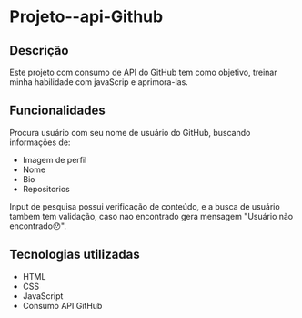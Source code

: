 # Projeto--api-Github

## Descrição 
Este projeto com consumo de API do GitHub tem como objetivo, treinar minha habilidade com javaScrip e aprimora-las.

## Funcionalidades
Procura usuário com seu nome de usuário do GitHub, buscando informações de:
- Imagem de perfil
- Nome 
- Bio
- Repositorios

Input de pesquisa possui verificação de conteúdo, e a busca de usuário tambem tem validação, caso nao encontrado gera mensagem "Usuário não encontrado😯".

## Tecnologias utilizadas

- HTML
- CSS
- JavaScript
- Consumo API GitHub

